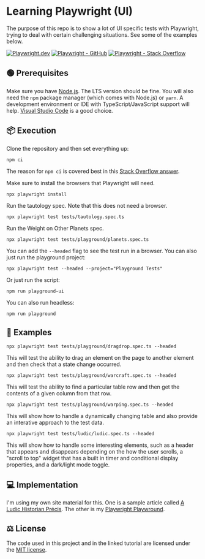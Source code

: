 # Learning Playwright (UI)

The purpose of this repo is to show a lot of UI specific tests with Playwright, trying to deal with certain challenging situations. See some of the examples below.

[![Playwright.dev](https://img.shields.io/badge/Documentation-Playwright-1c8620.svg?logo=playwright)](https://playwright.dev/docs/intro)
[![Playwright - GitHub](https://img.shields.io/badge/GitHub-Playwright-1c8620.svg?logo=github)](https://github.com/microsoft/playwright/tree/main)
[![Playwright - Stack Overflow](https://img.shields.io/badge/stackoverflow-Playwright-e87922.svg?logo=stackoverflow)](https://stackoverflow.com/questions/tagged/playwright)

## 🟢 Prerequisites

Make sure you have [Node.js](https://nodejs.org/en). The LTS version should be fine. You will also need the `npm` package manager (which comes with Node.js) or `yarn`. A development environment or IDE with TypeScript/JavaScript support will help. [Visual Studio Code](https://code.visualstudio.com/) is a good choice.

## 📦 Execution

Clone the repository and then set everything up:

```shell
npm ci
```

The reason for `npm ci` is covered best in this [Stack Overflow answer](https://stackoverflow.com/a/53325242).

Make sure to install the browsers that Playwright will need.

```shell
npx playwright install
```

Run the tautology spec. Note that this does not need a browser.

```shell
npx playwright test tests/tautology.spec.ts
```

Run the Weight on Other Planets spec.

```shell
npx playwright test tests/playground/planets.spec.ts
```

You can add the `--headed` flag to see the test run in a browser. You can also just run the playground project:

```shell
npx playwright test --headed --project="Playground Tests"
```

Or just run the script:

```shell
npm run playground-ui
```

You can also run headless:

```shell
npm run playground
```

## 💼 Examples

```shell
npx playwright test tests/playground/dragdrop.spec.ts --headed
```

This will test the ability to drag an element on the page to another element and then check that a state change occurred.

```shell
npx playwright test tests/playground/warcraft.spec.ts --headed
```

This will test the ability to find a particular table row and then get the contents of a given column from that row.

```shell
npx playwright test tests/playground/warping.spec.ts --headed
```

This will show how to handle a dynamically changing table and also provide an interative approach to the test data.

```shell
npx playwright test tests/ludic/ludic.spec.ts --headed
```

This will show how to handle some interesting elements, such as a header that appears and disappears depending on the how the user scrolls, a "scroll to top" widget that has a built in timer and conditional display properties, and a dark/light mode toggle.

## 💻 Implementation

I'm using my own site material for this. One is a sample article called [A Ludic Historian Précis](https://testerstories.com/xyzzy/ludic/article/precis.html). The other is my [Playwright Playwround](https://testerstories.com/xyzzy/).

## ⚖ License

The code used in this project and in the linked tutorial are licensed under the [MIT license](https://github.com/jeffnyman/playwright-ui/blob/main/LICENSE).
